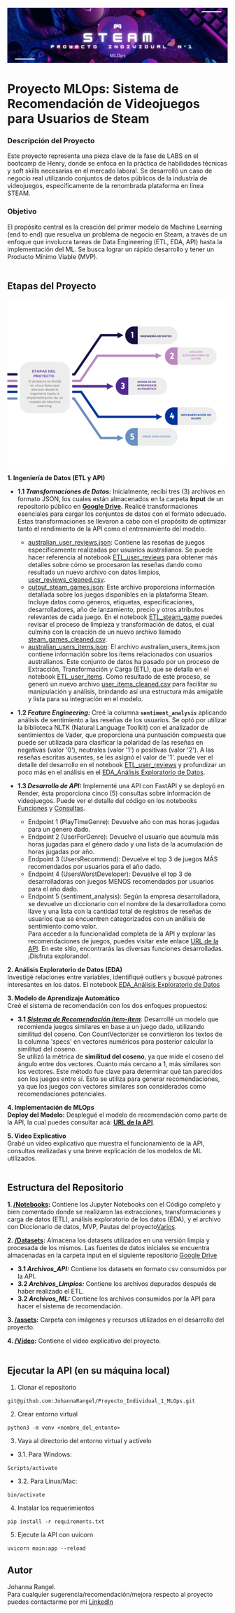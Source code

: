 ![Steam](https://github.com/JohannaRangel/Proyecto_Individual_1_MLOps/raw/main/assets/steam.png)
<br />
# Proyecto MLOps: Sistema de Recomendación de Videojuegos para Usuarios de Steam

### Descripción del Proyecto
Este proyecto representa una pieza clave de la fase de LABS en el bootcamp de Henry, donde se enfoca en la práctica de habilidades técnicas y soft skills necesarias en el mercado laboral. Se desarrolló un caso de negocio real utilizando conjuntos de datos públicos de la industria de videojuegos, específicamente de la renombrada plataforma en línea STEAM.

### Objetivo
El propósito central es la creación del primer modelo de Machine Learning (end to end) que resuelva un problema de negocio en Steam, a través de un enfoque que involucra tareas de Data Engineering (ETL, EDA, API) hasta la implementación del ML. Se busca lograr un rápido desarrollo y tener un Producto Mínimo Viable (MVP).<br />
<br />

## Etapas del Proyecto <br />
![Etapas](https://github.com/JohannaRangel/Proyecto_Individual_1_MLOps/raw/main/assets/Etapas.png)  
<br />
**1. Ingeniería de Datos (ETL y API)** <br />

- **1.1 *Transformaciones de Datos:*** Inicialmente, recibí tres (3) archivos en formato JSON, los cuales están almacenados en la carpeta **Input** de un repositorio público en **[Google Drive](https://bit.ly/47J98PN).** Realicé transformaciones esenciales para cargar los conjuntos de datos con el formato adecuado. Estas transformaciones se llevaron a cabo con el propósito de optimizar tanto el rendimiento de la API como el entrenamiento del modelo. <br />
  + [australian_user_reviews.json](https://bit.ly/49LHpQo): Contiene las reseñas de juegos específicamente realizadas por usuarios australianos. Se puede hacer referencia al notebook [ETL_user_reviews](Notebooks/ETL_user_reviews.ipynb) para obtener más detalles sobre cómo se procesaron las reseñas dando como resultado un nuevo archivo con datos limpios, [user_reviews_cleaned.csv](Datasets/Archivos_Limpios/user_reviews_cleaned.csv).<br />
  + [output_steam_games.json](https://bit.ly/49MGNKk): Este archivo proporciona información detallada sobre los juegos disponibles en la plataforma Steam. Incluye datos como géneros, etiquetas, especificaciones, desarrolladores, año de lanzamiento, precio y otros atributos relevantes de cada juego. En el notebook [ETL_steam_game](Notebooks/ETL_steam_game.ipynb) puedes revisar el proceso de limpieza y transformación de datos, el cual culmina con la creación de un nuevo archivo llamado [steam_games_cleaned.csv](Datasets/Archivos_Limpios/steam_games_cleaned.csv). <br /> 
  + [australian_users_items.json](https://bit.ly/46AauM0): El archivo australian_users_items.json contiene información sobre los ítems relacionados con usuarios australianos. Este conjunto de datos ha pasado por un proceso de Extracción, Transformación y Carga (ETL), que se detalla en el notebook [ETL_user_items](Notebooks/ETL_user_items.ipynb). Como resultado de este proceso, se generó un nuevo archivo [user_items_cleaned.csv](Datasets/Archivos_Limpios/user_items_cleaned.csv) para facilitar su manipulación y análisis, brindando así una estructura más amigable y lista para su integración en el modelo.<br />
  
- **1.2 *Feature Engineering:*** Creé la columna **``` sentiment_analysis ```** aplicando análisis de sentimiento a las reseñas de los usuarios. Se optó por utilizar la biblioteca NLTK (Natural Language Toolkit) con el analizador de sentimientos de Vader, que proporciona una puntuación compuesta que puede ser utilizada para clasificar la polaridad de las reseñas en negativas (valor '0'), neutrales (valor '1') o positivas (valor '2'). A las reseñas escritas ausentes, se les asignó el valor de '1'.
puede ver el detalle del desarrollo en el notebook [ETL_user_reviews](Notebooks/ETL_user_reviews.ipynb) y profundizar un poco más en el análisis en el [EDA_Análisis Exploratorio de Datos](Notebooks/EDA_AnálisisExploratorioDatos.ipynb). <br />

- **1.3 *Desarrollo de API:*** Implementé una API con FastAPI y se deployó en Render, ésta proporciona cinco (5) consultas sobre información de videojuegos. Puede ver el detalle del código en los notebooks [Funciones](Notebooks/Funciones.ipynb) y [Consultas](Notebooks/Consultas.ipynb).<br />
  + Endpoint 1 (PlayTimeGenre): Devuelve año con mas horas jugadas para un género dado.<br />
  + Endpoint 2 (UserForGenre): Devuelve el usuario que acumula más horas jugadas para el género dado y una lista de la acumulación de horas jugadas por año.<br />
  + Endpoint 3 (UsersRecommend): Devuelve el top 3 de juegos MÁS recomendados por usuarios para el año dado.<br />
  + Endpoint 4 (UsersWorstDeveloper): Devuelve el top 3 de desarrolladoras con juegos MENOS recomendados por usuarios para el año dado.<br />
  + Endpoint 5 (sentiment_analysis): Según la empresa desarrolladora, se devuelve un diccionario con el nombre de la desarrolladora como llave y una lista con la cantidad total de registros de reseñas de usuarios que se encuentren categorizados con un análisis de sentimiento como valor.<br />
Para acceder a la funcionalidad completa de la API y explorar las recomendaciones de juegos, puedes visitar este enlace [URL de la API](https://proyecto-individual-1-mlops-9770.onrender.com/docs). En este sitio, encontrarás las diversas funciones desarrolladas. ¡Disfruta explorando!.
  
**2. Análisis Exploratorio de Datos (EDA)** <br />
Investigé relaciones entre variables, identifiqué outliers y busqué patrones interesantes en los datos. El notebook [EDA_Análisis Exploratorio de Datos](Notebooks/EDA_AnálisisExploratorioDatos.ipynb)<br />

**3. Modelo de Aprendizaje Automático** <br />
Creé el sistema de recomendación con los dos enfoques propuestos:
- **3.1 *[Sistema de Recomendación ítem-ítem](Notebooks/recomienda_item_item.ipynb)***: Desarrollé un modelo que recomienda juegos similares en base a un juego dado, utilizando similitud del coseno. Con CountVectorizer se convirtieron los textos de la columna 'specs' en vectores numéricos para posterior calcular la similitud del coseno.<br />
Se utilizó la métrica de **similitud del coseno**, ya que mide el coseno del ángulo entre dos vectores. Cuanto más cercano a 1, más similares son los vectores. Este método fue clave para determinar qué tan parecidos son los juegos entre sí. Esto se utiliza para generar recomendaciones, ya que los juegos con vectores similares son considerados como recomendaciones potenciales.<br />

**4. Implementación de MLOps** <br />
**Deploy del Modelo:** Desplegué el modelo de recomendación como parte de la API, la cual puedes consultar acá: **[URL de la API](https://proyecto-individual-1-mlops-9770.onrender.com/docs)**. <br />

**5. Video Explicativo** <br />
Grabé un video explicativo que muestra el funcionamiento de la API, consultas realizadas y una breve explicación de los modelos de ML utilizados.<br />
<br />

## Estructura del Repositorio <br />
**1. [/Notebooks](Notebooks/):** Contiene los Jupyter Notebooks con el Código completo y bien comentado donde se realizaron las extracciones, transformaciones y carga de datos (ETL), análisis exploratorio de los datos (EDA), y el archivo con Diccionario de datos, MVP, Pautas del proyecto[Varios](Notebooks/Varios.ipynb).<br />

**2. [/Datasets](Datasets/):** Almacena los datasets utilizados en una versión limpia y procesada de los mismos. Las fuentes de datos iniciales se encuentra almacenadas en la carpeta input en el siguiente repositorio [Google Drive](https://bit.ly/47J98PN)<br />
- **3.1 *Archivos_API:*** Contiene los datasets en formato csv consumidos por la API.<br />
- **3.2 *Archivos_Limpios:*** Contiene los archivos depurados después de haber realizado el ETL.<br />
- **3.2 *Archivos_ML:*** Contiene los archivos consumidos por la API para hacer el sistema de recomendación.<br />

**3. [/assets](assets/):** Carpeta con imágenes y recursos utilizados en el desarrollo del proyecto.<br />

**4. [/Video](Video/):** Contiene el video explicativo del proyecto.<br />
<br />

## Ejecutar la API (en su máquina local) <br />
1. Clonar el repositorio <br />
```
git@github.com:JohannaRangel/Proyecto_Individual_1_MLOps.git
```
2. Crear entorno virtual<br />
```
python3 -m venv <nombre_del_entonto>
```
3. Vaya al directorio del entorno virtual y actívelo<br />
- 3.1. Para Windows:
```
Scripts/activate
```
- 3.2. Para Linux/Mac:
```
bin/activate
```
4. Instalar los requerimientos<br />
```
pip install -r requirements.txt
```
5. Ejecute la API con uvicorn<br />
```
uvicorn main:app --reload
```

## Autor <br />
Johanna Rangel.<br />
Para cualquier sugerencia/recomendación/mejora respecto al proyecto puedes contactarme por mi [LinkedIn](www.linkedin.com/in/rangeljohanna)<br />
